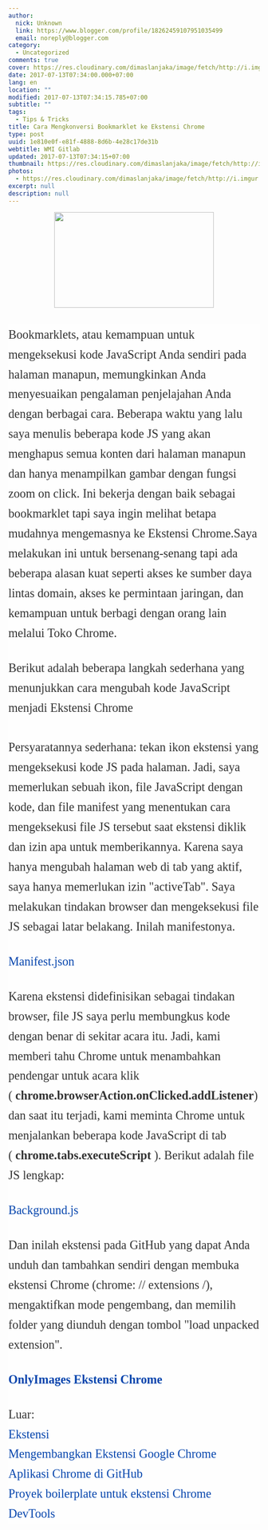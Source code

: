```yaml
---
author:
  nick: Unknown
  link: https://www.blogger.com/profile/18262459107951035499
  email: noreply@blogger.com
category:
  - Uncategorized
comments: true
cover: https://res.cloudinary.com/dimaslanjaka/image/fetch/http://i.imgur.com/QLNHFRe.png
date: 2017-07-13T07:34:00.000+07:00
lang: en
location: ""
modified: 2017-07-13T07:34:15.785+07:00
subtitle: ""
tags:
  - Tips & Tricks
title: Cara Mengkonversi Bookmarklet ke Ekstensi Chrome
type: post
uuid: 1e810e0f-e81f-4888-8d6b-4e28c17de31b
webtitle: WMI Gitlab
updated: 2017-07-13T07:34:15+07:00
thumbnail: https://res.cloudinary.com/dimaslanjaka/image/fetch/http://i.imgur.com/QLNHFRe.png
photos:
  - https://res.cloudinary.com/dimaslanjaka/image/fetch/http://i.imgur.com/QLNHFRe.png
excerpt: null
description: null
---
```


<div class="separator" style="clear: both; text-align: center;"><a href="https://res.cloudinary.com/dimaslanjaka/image/fetch/http://i.imgur.com/QLNHFRe.png" imageanchor="1" style="margin-left: 1em; margin-right: 1em;" rel="noopener noreferer nofollow"><img border="0" data-original-height="300" data-original-width="500" height="192" src="https://res.cloudinary.com/dimaslanjaka/image/fetch/http://i.imgur.com/QLNHFRe.png" width="320"></a></div><br><br><article style="background-color: #fefefe; color: #333333; font-family: &quot;Droid Serif&quot;, serif; font-size: 22px; margin-bottom: 100px;"><div style="font-size: 1.1em; line-height: 1.65em; margin-bottom: 30px;"><span class="notranslate">Bookmarklets, atau kemampuan untuk mengeksekusi kode JavaScript Anda sendiri pada halaman manapun, memungkinkan Anda menyesuaikan pengalaman penjelajahan Anda dengan berbagai cara.</span>&nbsp;<span class="notranslate">Beberapa waktu yang lalu saya menulis beberapa kode JS yang akan menghapus semua konten dari halaman manapun dan hanya menampilkan gambar dengan fungsi zoom on click.</span>&nbsp;<span class="notranslate">Ini bekerja dengan baik sebagai bookmarklet tapi saya ingin melihat betapa mudahnya mengemasnya ke Ekstensi Chrome.</span><span class="notranslate">Saya melakukan ini untuk bersenang-senang tapi ada beberapa alasan kuat seperti akses ke sumber daya lintas domain, akses ke permintaan jaringan, dan kemampuan untuk berbagi dengan orang lain melalui Toko Chrome.</span></div><div style="font-size: 1.1em; line-height: 1.65em; margin-bottom: 30px;"><span class="notranslate">Berikut adalah beberapa langkah sederhana yang menunjukkan cara mengubah kode JavaScript menjadi Ekstensi Chrome</span><br><span id="more-6024"></span><br><span class="notranslate">Persyaratannya sederhana: tekan ikon ekstensi yang mengeksekusi kode JS pada halaman.</span>&nbsp;<span class="notranslate">Jadi, saya memerlukan sebuah ikon, file JavaScript dengan kode, dan file manifest yang menentukan cara mengeksekusi file JS tersebut saat ekstensi diklik dan izin apa untuk memberikannya.</span>&nbsp;<span class="notranslate">Karena saya hanya mengubah halaman web di tab yang aktif, saya hanya memerlukan izin "activeTab".</span>&nbsp;<span class="notranslate">Saya melakukan tindakan browser dan mengeksekusi file JS sebagai latar belakang.</span>&nbsp;<span class="notranslate">Inilah manifestonya.</span></div><div style="font-size: 1.1em; line-height: 1.65em; margin-bottom: 30px;"><span class="notranslate"><a href="https://github.com/techslides/OnlyImages/blob/master/manifest.json" style="color: #0645ad; text-decoration: none;" rel="noopener noreferer nofollow">Manifest.json</a></span></div><div style="font-size: 1.1em; line-height: 1.65em; margin-bottom: 30px;"><span class="notranslate">Karena ekstensi didefinisikan sebagai tindakan browser, file JS saya perlu membungkus kode dengan benar di sekitar acara itu.</span>&nbsp;<span class="notranslate">Jadi, kami memberi tahu Chrome untuk menambahkan pendengar untuk acara klik (&nbsp;<strong>chrome.browserAction.onClicked.addListener</strong>) dan saat itu terjadi, kami meminta Chrome untuk menjalankan beberapa kode JavaScript di tab (&nbsp;<strong>chrome.tabs.executeScript</strong>&nbsp;).</span>&nbsp;<span class="notranslate">Berikut adalah file JS lengkap:</span></div><div style="font-size: 1.1em; line-height: 1.65em; margin-bottom: 30px;"><span class="notranslate"><a href="https://github.com/techslides/OnlyImages/blob/master/background.js" style="color: #0645ad; text-decoration: none;" rel="noopener noreferer nofollow">Background.js</a></span></div><div style="font-size: 1.1em; line-height: 1.65em; margin-bottom: 30px;"><span class="notranslate">Dan inilah ekstensi pada GitHub yang dapat Anda unduh dan tambahkan sendiri dengan membuka ekstensi Chrome (chrome: // extensions /), mengaktifkan mode pengembang, dan memilih folder yang diunduh dengan tombol "load unpacked extension".</span></div><div style="font-size: 1.1em; line-height: 1.65em; margin-bottom: 30px;"><span class="notranslate"><strong><a href="https://translate.googleusercontent.com/translate_c?depth=3&amp;nv=1&amp;rurl=translate.google.com&amp;sl=auto&amp;sp=nmt4&amp;tl=id&amp;u=https://github.com/techslides/OnlyImages&amp;usg=ALkJrhig0F5IiTddtPIW0A9YOkGgW3Lfew" style="color: #0645ad; text-decoration: none;" rel="noopener noreferer nofollow">OnlyImages Ekstensi Chrome</a></strong></span></div><div style="font-size: 1.1em; line-height: 1.65em; margin-bottom: 30px;"><span class="notranslate">Luar:</span><br><span class="notranslate"><a href="http://translate.googleusercontent.com/translate_c?depth=3&amp;nv=1&amp;rurl=translate.google.com&amp;sl=auto&amp;sp=nmt4&amp;tl=id&amp;u=http://extensionizr.com/&amp;usg=ALkJrhgLlY_a97E2s-ZmQiMlsJNhlkwt1g" style="color: #0645ad; text-decoration: none;" rel="noopener noreferer nofollow">Ekstensi</a></span><br><span class="notranslate"><a href="https://translate.googleusercontent.com/translate_c?depth=3&amp;nv=1&amp;rurl=translate.google.com&amp;sl=auto&amp;sp=nmt4&amp;tl=id&amp;u=https://github.com/tutsplus/developing-google-chrome-extensions&amp;usg=ALkJrhiBmugBpWbTyfS_SYWue2-mKknA4A" style="color: #0645ad; text-decoration: none;" rel="noopener noreferer nofollow">Mengembangkan Ekstensi Google Chrome</a></span><br><span class="notranslate"><a href="https://translate.googleusercontent.com/translate_c?depth=3&amp;nv=1&amp;rurl=translate.google.com&amp;sl=auto&amp;sp=nmt4&amp;tl=id&amp;u=https://github.com/GoogleChrome/chrome-app-samples&amp;usg=ALkJrhgVTgW-hyHC_JHBq5KB9lhMhP6zog" style="color: #0645ad; text-decoration: none;" rel="noopener noreferer nofollow">Aplikasi Chrome di GitHub</a></span><br><span class="notranslate"><a href="https://translate.googleusercontent.com/translate_c?depth=3&amp;nv=1&amp;rurl=translate.google.com&amp;sl=auto&amp;sp=nmt4&amp;tl=id&amp;u=https://github.com/GoogleChrome/devtools-extension-boilerplate&amp;usg=ALkJrhgNJ2iO5-Nke64wJEhrVcJo4X8OLA" style="color: #0645ad; text-decoration: none;" rel="noopener noreferer nofollow">Proyek boilerplate untuk ekstensi Chrome DevTools</a></span></div></article>
